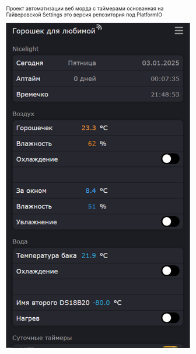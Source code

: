 Проект автоматизации веб морда с таймерами основанная на Гайверовской Settings это версия репозитория под PlatformIO



![Веб морда для управления открывается в Chrome телефона или компьютера](https://github.com/nicelight/minihub-pio/blob/main/pic/promo.png)
